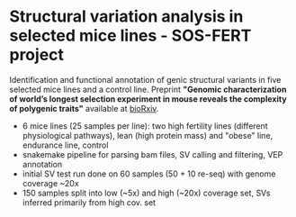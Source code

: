 # Structural variation analysis in selected mice lines - SOS-FERT project

Identification and functional annotation of genic structural variants in five selected mice lines and a control line. Preprint **"Genomic characterization of world’s longest selection experiment 
in mouse reveals the complexity of polygenic traits"** available at [bioRxiv](https://doi.org/10.1101/2021.05.28.446207).


- 6 mice lines (25 samples per line): two high fertility lines (different physiological pathways), lean (high protein mass) and "obese" line, endurance line, control
- snakemake pipeline for parsing bam files, SV calling and filtering, VEP annotation
- initial SV test run done on 60 samples (50 + 10 re-seq) with genome coverage ~20x
- 150 samples split into low (~5x) and high (~20x) coverage set, SVs inferred primarily from high cov. set




